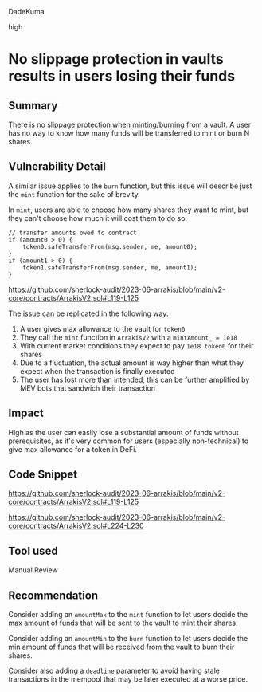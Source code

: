 DadeKuma

high

# No slippage protection in vaults results in users losing their funds

## Summary

There is no slippage protection when minting/burning from a vault. A user has no way to know how many funds will be transferred to mint or burn N shares.

## Vulnerability Detail

A similar issue applies to the `burn` function, but this issue will describe just the `mint` function for the sake of brevity.

In `mint`, users are able to choose how many shares they want to mint, but they can't choose how much it will cost them to do so:

```solidity
// transfer amounts owed to contract
if (amount0 > 0) {
    token0.safeTransferFrom(msg.sender, me, amount0);
}
if (amount1 > 0) {
    token1.safeTransferFrom(msg.sender, me, amount1);
}
```
https://github.com/sherlock-audit/2023-06-arrakis/blob/main/v2-core/contracts/ArrakisV2.sol#L119-L125

The issue can be replicated in the following way:

1. A user gives max allowance to the vault for `token0`
2. They call the `mint` function in `ArrakisV2` with a `mintAmount_ = 1e18`
3. With current market conditions they expect to pay `1e18 token0` for their shares
4. Due to a fluctuation, the actual amount is way higher than what they expect when the transaction is finally executed
5. The user has lost more than intended, this can be further amplified by MEV bots that sandwich their transaction

## Impact
High as the user can easily lose a substantial amount of funds without prerequisites, as it's very common for users (especially non-technical) to give max allowance for a token in DeFi.

## Code Snippet

https://github.com/sherlock-audit/2023-06-arrakis/blob/main/v2-core/contracts/ArrakisV2.sol#L119-L125

https://github.com/sherlock-audit/2023-06-arrakis/blob/main/v2-core/contracts/ArrakisV2.sol#L224-L230

## Tool used

Manual Review

## Recommendation

Consider adding an `amountMax` to the `mint` function to let users decide the max amount of funds that will be sent to the vault to mint their shares.

Consider adding an `amountMin` to the `burn` function to let users decide the min amount of funds that will be received from the vault to burn their shares.

Consider also adding a `deadline` parameter to avoid having stale transactions in the mempool that may be later executed at a worse price.